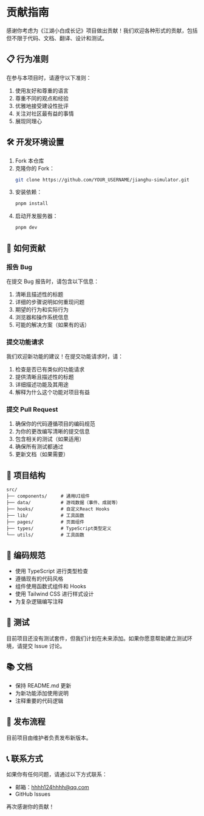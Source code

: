 # 贡献指南

感谢你考虑为《江湖小白成长记》项目做出贡献！我们欢迎各种形式的贡献，包括但不限于代码、文档、翻译、设计和测试。

## 📋 行为准则

在参与本项目时，请遵守以下准则：

1. 使用友好和尊重的语言
2. 尊重不同的观点和经验
3. 优雅地接受建设性批评
4. 关注对社区最有益的事情
5. 展现同理心

## 🛠️ 开发环境设置

1. Fork 本仓库
2. 克隆你的 Fork：
   ```bash
   git clone https://github.com/YOUR_USERNAME/jianghu-simulator.git
   ```
3. 安装依赖：
   ```bash
   pnpm install
   ```
4. 启动开发服务器：
   ```bash
   pnpm dev
   ```

## 📝 如何贡献

### 报告 Bug

在提交 Bug 报告时，请包含以下信息：

1. 清晰且描述性的标题
2. 详细的步骤说明如何重现问题
3. 期望的行为和实际行为
4. 浏览器和操作系统信息
5. 可能的解决方案（如果有的话）

### 提交功能请求

我们欢迎新功能的建议！在提交功能请求时，请：

1. 检查是否已有类似的功能请求
2. 提供清晰且描述性的标题
3. 详细描述功能及其用途
4. 解释为什么这个功能对项目有益

### 提交 Pull Request

1. 确保你的代码遵循项目的编码规范
2. 为你的更改编写清晰的提交信息
3. 包含相关的测试（如果适用）
4. 确保所有测试都通过
5. 更新文档（如果需要）

## 📁 项目结构

```
src/
├── components/     # 通用UI组件
├── data/           # 游戏数据（事件、成就等）
├── hooks/          # 自定义React Hooks
├── lib/            # 工具函数
├── pages/          # 页面组件
├── types/          # TypeScript类型定义
└── utils/          # 工具函数
```

## 🎨 编码规范

- 使用 TypeScript 进行类型检查
- 遵循现有的代码风格
- 组件使用函数式组件和 Hooks
- 使用 Tailwind CSS 进行样式设计
- 为复杂逻辑编写注释

## 🧪 测试

目前项目还没有测试套件，但我们计划在未来添加。如果你愿意帮助建立测试环境，请提交 Issue 讨论。

## 📚 文档

- 保持 README.md 更新
- 为新功能添加使用说明
- 注释重要的代码逻辑

## 🚀 发布流程

目前项目由维护者负责发布新版本。

## 📞 联系方式

如果你有任何问题，请通过以下方式联系：

- 邮箱：hhhh124hhhh@qq.com
- GitHub Issues

再次感谢你的贡献！